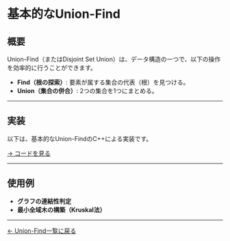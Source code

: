 # 基本的なUnion-Find

## 概要
Union-Find（またはDisjoint Set Union）は、データ構造の一つで、以下の操作を効率的に行うことができます。

- **Find（根の探索）**:
  要素が属する集合の代表（根）を見つける。
- **Union（集合の併合）**:
  2つの集合を1つにまとめる。

---

## 実装

以下は、基本的なUnion-FindのC++による実装です。

[→ コードを見る](../unionfind.cpp)

---

## 使用例

- **グラフの連結性判定**
- **最小全域木の構築（Kruskal法）**

---

[← Union-Find一覧に戻る](../)
